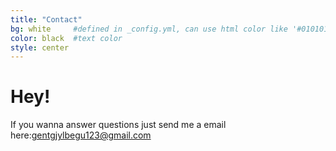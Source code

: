 ```yaml
---
title: "Contact"
bg: white     #defined in _config.yml, can use html color like '#010101'
color: black  #text color
style: center
---
```


# Hey!
If you wanna answer questions just send me a email here:gentgjylbegu123@gmail.com
